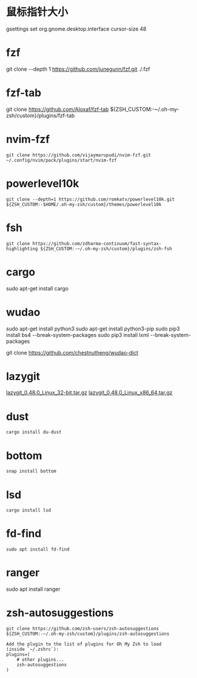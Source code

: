# 鼠标指针大小
gsettings set org.gnome.desktop.interface cursor-size 48

# fzf
git clone --depth 1 https://github.com/junegunn/fzf.git ./.fzf

# fzf-tab

git clone https://github.com/Aloxaf/fzf-tab ${ZSH_CUSTOM:-~/.oh-my-zsh/custom}/plugins/fzf-tab
# nvim-fzf
`git clone https://github.com/vijaymarupudi/nvim-fzf.git ~/.config/nvim/pack/plugins/start/nvim-fzf`

# powerlevel10k
`git clone --depth=1 https://github.com/romkatv/powerlevel10k.git ${ZSH_CUSTOM:-$HOME/.oh-my-zsh/custom}/themes/powerlevel10k`

# fsh
`git clone https://github.com/zdharma-continuum/fast-syntax-highlighting ${ZSH_CUSTOM:-~/.oh-my-zsh/custom}/plugins/zsh-fsh`

# cargo
sudo apt-get install cargo

# wudao
sudo apt-get install python3
sudo apt-get install python3-pip
sudo pip3 install bs4 --break-system-packages
sudo pip3 install lxml --break-system-packages

git clone https://github.com/chestnutheng/wudao-dict

# lazygit
[lazygit_0.48.0_Linux_32-bit.tar.gz](https://github.com/jesseduffield/lazygit/releases/download/v0.48.0/lazygit_0.48.0_Linux_32-bit.tar.gz)
[lazygit_0.48.0_Linux_x86_64.tar.gz](https://github.com/jesseduffield/lazygit/releases/download/v0.48.0/lazygit_0.48.0_Linux_x86_64.tar.gz)

# dust
`cargo install du-dust`

# bottom
`snap install bottom`

# lsd
`cargo install lsd`

# fd-find
`sudo apt install fd-find`

# ranger
sudo apt install ranger

# zsh-autosuggestions
```shell
git clone https://github.com/zsh-users/zsh-autosuggestions ${ZSH_CUSTOM:-~/.oh-my-zsh/custom}/plugins/zsh-autosuggestions

Add the plugin to the list of plugins for Oh My Zsh to load (inside `~/.zshrc`):
plugins=( 
    # other plugins...
    zsh-autosuggestions
)
```